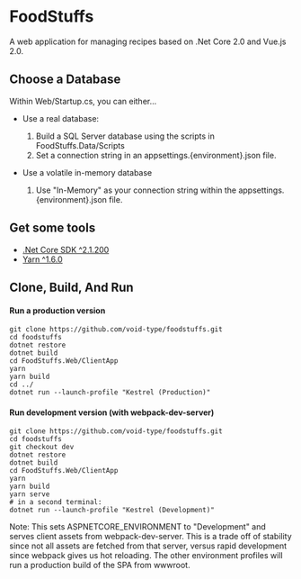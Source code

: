 # FoodStuffs
A web application for managing recipes based on .Net Core 2.0 and Vue.js 2.0.

## Choose a Database
Within Web/Startup.cs, you can either... 
- Use a real database:
    1. Build a SQL Server database using the scripts in FoodStuffs.Data/Scripts
    2. Set a connection string in an appsettings.{environment}.json file.

- Use a volatile in-memory database
    1. Use "In-Memory" as your connection string within the appsettings.{environment}.json file.

## Get some tools
- [.Net Core SDK ^2.1.200](https://www.microsoft.com/net/download)
- [Yarn ^1.6.0](https://yarnpkg.com/lang/en/docs/install/)

## Clone, Build, And Run

#### Run a production version
```
git clone https://github.com/void-type/foodstuffs.git
cd foodstuffs
dotnet restore
dotnet build
cd FoodStuffs.Web/ClientApp
yarn
yarn build
cd ../
dotnet run --launch-profile "Kestrel (Production)"
```

#### Run development version (with webpack-dev-server)
```
git clone https://github.com/void-type/foodstuffs.git
cd foodstuffs
git checkout dev
dotnet restore
dotnet build
cd FoodStuffs.Web/ClientApp
yarn
yarn build
yarn serve
# in a second terminal:
dotnet run --launch-profile "Kestrel (Development)"
```
Note: This sets ASPNETCORE_ENVIRONMENT to "Development" and serves client assets from webpack-dev-server. This is a trade off of stability since not all assets are fetched from that server, versus rapid development since webpack gives us hot reloading. The other environment profiles will run a production build of the SPA from wwwroot.
